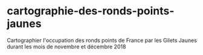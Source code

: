 # cartographie-des-ronds-points-jaunes
Cartographier l'occupation des ronds points de France par les Gilets Jaunes durant les mois de novembre et décembre 2018
